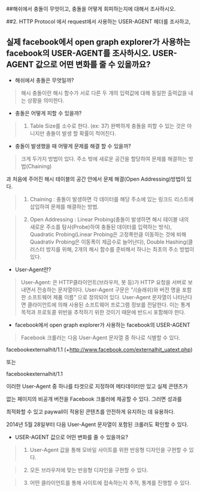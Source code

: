 ##해쉬에서 충돌이 무엇이고, 충돌을 어떻게 회피하는지에 대해서 조사하시오.



##2. HTTP Protocol 에서 request에서 사용하는 USER-AGENT 헤더를 조사하고,

## 실제 facebook에서 open graph explorer가 사용하는 facebook의 USER-AGENT를 조사하시오. USER-AGENT 값으로 어떤 변화를 줄 수 있을까요?





* 해쉬에서 충돌은 무엇일까?



> 해시 충돌이란 해시 함수가 서로 다른 두 개의 입력값에 대해 동일한 출력값을 내는 상황을 의미한다.







* 충돌은 어떻게 피할 수 있을까?



> 1. Table Size를 소수로 한다. (ex: 37) 완벽하게 충돌을 피할 수 있는 것은 아니지만 충돌이 발생 할 확률이 적어진다. 





* 충돌이 발생했을 때 어떻게 문제를 해결 할 수 있을까?



> 크게 두가지 방법이 있다. 주소 밖에 새로운 공간을 할당하여 문제를 해결하는 방법(Chaining)

  과 처음에 주어진 해시 테이블의 공간 안에서 문제 해결(Open Addressing)방법이 있다.



> 1. Chaining : 충돌이 발생하면 각 데이터를 해당 주소에 있는 링크드 리스트에 삽입하여 문제를 해결하는 방법.



> 2. Open Addressing : Linear Probing(충돌이 발생하면 해시 테이블 내의 새로운 주소를 탐사(Probe)하여 충돌된 데이터를 입력하는 방식), Quadratic Probing(Linear Probing은 고정폭만큼 이동하는 것에 비해 Quadrativ Probing은 이동폭이 제곱수로 늘어난다), Double Hashing(클러스터 방지를 위해, 2개의 해시 함수를 준비해서 하나는 최초의 주소 방법이 있다.

                         

* User-Agent란? 


> User-Agent: <something>은 HTTP클라이언트(브라우저, 봇 등)가 HTTP 요청을 서버로 보내면서 전송하는 문자열이다. User-Agent 구문은 "/(슬래쉬)와 버전 명을 포함한 소프트웨어 제품 이름" 
으로 정의되어 있다. User-Agent 문자열이 나타난다면 클라이언트에 의해 사용된 소프트웨어 프로그램 정보를 전달한다. 이는 통계 목적과 프로토콜 위반을 추적하기 위한 것이기
때문에 반드시 포함해야 한다.



* facebook에서 open graph explorer가 사용하는 facebook의 USER-AGENT



> Facebook 크롤러는 다음 User-Agent 문자열 중 하나로 식별할 수 있다.



facebookexternalhit/1.1 (+http://www.facebook.com/externalhit_uatext.php)



또는



facebookexternalhit/1.1



이러한 User-Agent 중 하나를 타겟으로 지정하여 메타데이터만 있고 실제 콘텐츠가

없는 페이지의 비공개 버전을 Facebook 크롤러에 제공할 수 있다. 그러면 성과를 

최적화할 수 있고 paywall이 적용된 콘텐츠를 안전하게 유지하는 데 유용하다.



2014년 5월 28일부터 다음 User-Agent 문자열이 포함된 크롤러도 확인할 수 있다.



*  USER-AGENT 값으로 어떤 변화를 줄 수 있을까요?



> 1. User-Agent 값을 통해 모바일 사이트를 위한 반응형 디자인을 구현할 수 있다.



> 2. 모든 브라우저에 맞는 반응형 디자인을 구현할 수 있다.



> 3. 어떤 클라이언트를 통해 사이트에 접속하는지 추적, 통계를 진행할 수 있다.
